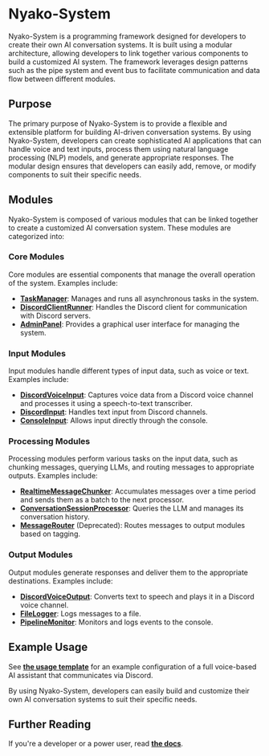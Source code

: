# Nyako-System

Nyako-System is a programming framework designed for developers to create their own AI conversation systems. It is built using a modular architecture, allowing developers to link together various components to build a customized AI system. The framework leverages design patterns such as the pipe system and event bus to facilitate communication and data flow between different modules.

## Purpose

The primary purpose of Nyako-System is to provide a flexible and extensible platform for building AI-driven conversation systems. By using Nyako-System, developers can create sophisticated AI applications that can handle voice and text inputs, process them using natural language processing (NLP) models, and generate appropriate responses. The modular design ensures that developers can easily add, remove, or modify components to suit their specific needs.

## Modules

Nyako-System is composed of various modules that can be linked together to create a customized AI conversation system. These modules are categorized into:

### Core Modules

Core modules are essential components that manage the overall operation of the system. Examples include:

- **[TaskManager](TaskManager.py)**: Manages and runs all asynchronous tasks in the system.
- **[DiscordClientRunner](pipesys/core/DiscordClientRunner.py)**: Handles the Discord client for communication with Discord servers.
- **[AdminPanel](pipesys/core/AdminPanel.py)**: Provides a graphical user interface for managing the system.

### Input Modules

Input modules handle different types of input data, such as voice or text. Examples include:

- **[DiscordVoiceInput](pipesys/inputs/discord_voice_input/DiscordVoiceInput.py)**: Captures voice data from a Discord voice channel and processes it using a speech-to-text transcriber.
- **[DiscordInput](pipesys/inputs/DiscordInput.py)**: Handles text input from Discord channels.
- **[ConsoleInput](pipesys/inputs/ConsoleInput.py)**: Allows input directly through the console.

### Processing Modules

Processing modules perform various tasks on the input data, such as chunking messages, querying LLMs, and routing messages to appropriate outputs. Examples include:

- **[RealtimeMessageChunker](pipesys/processors/RealtimeMessageChunker.py)**: Accumulates messages over a time period and sends them as a batch to the next processor.
- **[ConversationSessionProcessor](pipesys/processors/ConversationSessionProcessor.py)**: Queries the LLM and manages its conversation history.
- **[MessageRouter](pipesys/processors/MessageRouter.py)** (Deprecated): Routes messages to output modules based on tagging.

### Output Modules

Output modules generate responses and deliver them to the appropriate destinations. Examples include:

- **[DiscordVoiceOutput](pipesys/outputs/DiscordVoiceOutput.py)**: Converts text to speech and plays it in a Discord voice channel.
- **[FileLogger](pipesys/outputs/FileLogger.py)**: Logs messages to a file.
- **[PipelineMonitor](pipesys/outputs/PipelineMonitor.py)**: Monitors and logs events to the console.

## Example Usage

See **[the usage template](usage_template.py)** for an example configuration of a full voice-based AI assistant that communicates via Discord.

By using Nyako-System, developers can easily build and customize their own AI conversation systems to suit their specific needs.

## Further Reading

If you're a developer or a power user, read **[the docs](docs)**.